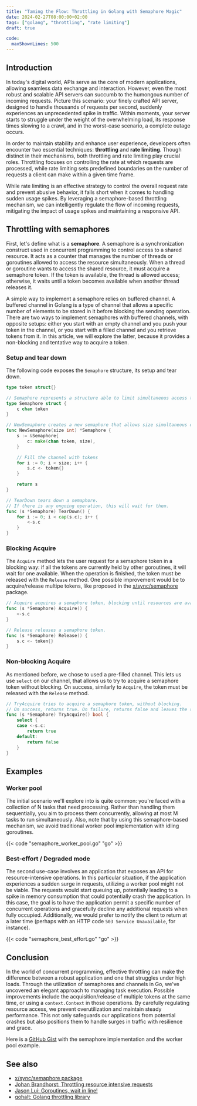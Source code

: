 ```yaml
---
title: "Taming the Flow: Throttling in Golang with Semaphore Magic"
date: 2024-02-27T08:00:00+02:00
tags: ["golang", "throttling", "rate limiting"]
draft: true

code:
  maxShownLines: 500
---
```


## Introduction

In today's digital world, APIs serve as the core of modern applications, allowing seamless data exchange and
interaction. However, even the most robust and scalable API servers can succumb to the humongous number of incoming
requests. Picture this scenario: your finely crafted API server, designed to handle thousands of requests per second,
suddenly experiences an unprecedented spike in traffic. Within moments, your server starts to struggle under the weight
of the overwhelming load, its response times slowing to a crawl, and in the worst-case scenario, a complete outage
occurs.

In order to maintain stability and enhance user experience, developers often encounter two essential techniques:
**throttling** and **rate limiting**. Though distinct in their mechanisms, both throttling and rate limiting play
crucial roles. Throttling focuses on controlling the rate at which requests are processed, while rate limiting sets
predefined boundaries on the number of requests a client can make within a given time frame.

While rate limiting is an effective strategy to control the overall request rate and prevent abusive behavior, it falls
short when it comes to handling sudden usage spikes. By leveraging a semaphore-based throttling mechanism, we can
intelligently regulate the flow of incoming requests, mitigating the impact of usage spikes and maintaining a responsive
API.

## Throttling with semaphores
First, let's define what is a **semaphore**. A semaphore is a synchronization construct used in concurrent programming
to control access to a shared resource. It acts as a counter that manages the number of threads or goroutines allowed to
access the resource simultaneously. When a thread or goroutine wants to access the shared resource, it must acquire a
semaphore token. If the token is available, the thread is allowed access; otherwise, it waits until a token becomes
available when another thread releases it.

A simple way to implement a semaphore relies on buffered channel. A buffered channel in Golang is a type of channel that
allows a specific number of elements to be stored in it before blocking the sending operation. There are two ways to
implement semaphores with buffered channels, with opposite setups: either you start with an empty channel and you push
your token in the channel, or you start with a filled channel and you retrieve tokens from it. In this article, we will
explore the latter, because it provides a non-blocking and tentative way to acquire a token.

### Setup and tear down

The following code exposes the `Semaphore` structure, its setup and tear down.

```go
type token struct{}

// Semaphore represents a structure able to limit simultaneous access to a shared resource.
type Semaphore struct {
    c chan token
}

// NewSemaphore creates a new semaphore that allows size simultaneous operations.
func NewSemaphore(size int) *Semaphore {
    s := &Semaphore{
        c: make(chan token, size),
    }

    // Fill the channel with tokens
    for i := 0; i < size; i++ {
        s.c <- token{}
    }

    return s
}

// TearDown tears down a semaphore.
// If there is any ongoing operation, this will wait for them.
func (s *Semaphore) TearDown() {
    for i := 0; i < cap(s.c); i++ {
        <-s.c
    }
}
```

### Blocking Acquire
The `Acquire` method lets the user request for a semaphore token in a blocking way: if all the tokens are currently held
by other goroutines, it will wait for one available. When the operation is finished, the token must be released with the
`Release` method. One possible improvement would be to acquire/release multipe tokens, like proposed in the
[x/sync/semaphore](https://pkg.go.dev/golang.org/x/sync/semaphore) package.

```go
// Acquire acquires a semaphore token, blocking until resources are available.
func (s *Semaphore) Acquire() {
    <-s.c
}

// Release releases a semaphore token.
func (s *Semaphore) Release() {
    s.c <- token{}
}
```

### Non-blocking Acquire
As mentioned before, we chose to used a pre-filled channel. This lets us use `select` on our channel, that allows us to
try to acquire a semaphore token without blocking. On success, similarly to `Acquire`, the token must be released with
the `Release` method.

```go
// TryAcquire tries to acquire a semaphore token, without blocking.
// On success, returns true. On failure, returns false and leaves the semaphore unchanged.
func (s *Semaphore) TryAcquire() bool {
    select {
    case <-s.c:
        return true
    default:
        return false
    }
}
```

## Examples

### Worker pool

The initial scenario we'll explore into is quite common: you're faced with a collection of N tasks that need processing.
Rather than handling them sequentially, you aim to process them concurrently, allowing at most M tasks to run
simultaneously. Also, note that by using this semaphore-based mechanism, we avoid traditional worker pool implementation
with idling goroutines.

{{< code "semaphore_worker_pool.go" "go" >}}


### Best-effort / Degraded mode

The second use-case involves an application that exposes an API for resource-intensive operations. In this particular
situation, if the application experiences a sudden surge in requests, utilizing a worker pool might not be viable. The
requests would start queuing up, potentially leading to a spike in memory consumption that could potentially crash the
application. In this case, the goal is to have the application permit a specific number of concurrent operations and
gracefully decline any additional requests when fully occupied. Additionally, we would prefer to notify the client to
return at a later time (perhaps with an HTTP code `503 Service Unavailable`, for instance).

{{< code "semaphore_best_effort.go" "go" >}}

## Conclusion

In the world of concurrent programming, effective throttling can make the difference between a robust application and
one that struggles under high loads. Through the utilization of semaphores and channels in Go, we've uncovered an
elegant approach to managing task execution. Possible improvements include the acquisition/release of multiple tokens at
the same time, or using a `context.Context` in those operations. By carefully regulating resource access, we prevent
overutilization and maintain steady performance. This not only safeguards our applications from potential crashes but
also positions them to handle surges in traffic with resilience and grace.

Here is a [GitHub Gist](https://gist.github.com/driquet/6d34d5fbb0255ea1f738b90641796b8e) with the semaphore
implementation and the worker pool example.

## See also

* [x/sync/semaphore package](https://pkg.go.dev/golang.org/x/sync/semaphore)
* [Johan Brandhorst: Throttling resource intensive requests](https://jbrandhorst.com/post/go-semaphore/)
* [Jason Lui: Goroutines, wait in line!](https://blog.xendit.engineer/goroutines-wait-in-line-5bae770bb79)
* [gohalt: Golang throttling library](https://github.com/1pkg/gohalt)
